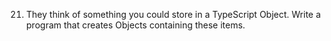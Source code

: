 21.	They think of something you could store in a TypeScript Object. Write a program that creates Objects containing these items.
